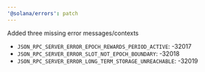 ```yaml
---
'@solana/errors': patch
---
```


Added three missing error messages/contexts

- `JSON_RPC_SERVER_ERROR_EPOCH_REWARDS_PERIOD_ACTIVE`: -32017
- `JSON_RPC_SERVER_ERROR_SLOT_NOT_EPOCH_BOUNDARY`: -32018
- `JSON_RPC_SERVER_ERROR_LONG_TERM_STORAGE_UNREACHABLE`: -32019
